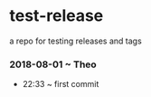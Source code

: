# test-release

a repo for testing releases and tags


### 2018-08-01 ~ Theo

* 22:33 ~  first commit
